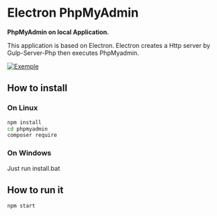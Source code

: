 # Electron PhpMyAdmin

**PhpMyAdmin on local Application.**

This application is based on Electron. Electron creates a Http server by Gulp-Server-Php then executes PhpMyadmin.

[![Exemple](http://salva-crea.fr/wp-content/uploads/2017/12/localPhpAdmin.gif "Exemple")](http://salva-crea.fr/wp-content/uploads/2017/12/localPhpAdmin.gif "Exemple")

## How to install

### On Linux

```bash
npm install
cd phpmyadmin
composer require
```

### On Windows

Just run install.bat

## How to run it

`npm start`
